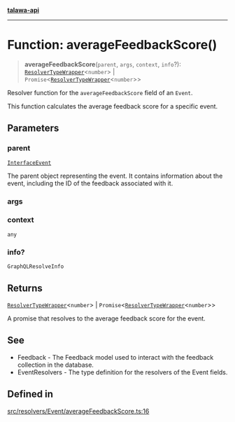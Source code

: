 [**talawa-api**](../../../../README.md)

***

# Function: averageFeedbackScore()

> **averageFeedbackScore**(`parent`, `args`, `context`, `info`?): [`ResolverTypeWrapper`](../../../../types/generatedGraphQLTypes/type-aliases/ResolverTypeWrapper.md)\<`number`\> \| `Promise`\<[`ResolverTypeWrapper`](../../../../types/generatedGraphQLTypes/type-aliases/ResolverTypeWrapper.md)\<`number`\>\>

Resolver function for the `averageFeedbackScore` field of an `Event`.

This function calculates the average feedback score for a specific event.

## Parameters

### parent

[`InterfaceEvent`](../../../../models/Event/interfaces/InterfaceEvent.md)

The parent object representing the event. It contains information about the event, including the ID of the feedback associated with it.

### args

### context

`any`

### info?

`GraphQLResolveInfo`

## Returns

[`ResolverTypeWrapper`](../../../../types/generatedGraphQLTypes/type-aliases/ResolverTypeWrapper.md)\<`number`\> \| `Promise`\<[`ResolverTypeWrapper`](../../../../types/generatedGraphQLTypes/type-aliases/ResolverTypeWrapper.md)\<`number`\>\>

A promise that resolves to the average feedback score for the event.

## See

 - Feedback - The Feedback model used to interact with the feedback collection in the database.
 - EventResolvers - The type definition for the resolvers of the Event fields.

## Defined in

[src/resolvers/Event/averageFeedbackScore.ts:16](https://github.com/Suyash878/talawa-api/blob/e4413cec641a837926071678fed3c7f67234e31e/src/resolvers/Event/averageFeedbackScore.ts#L16)
